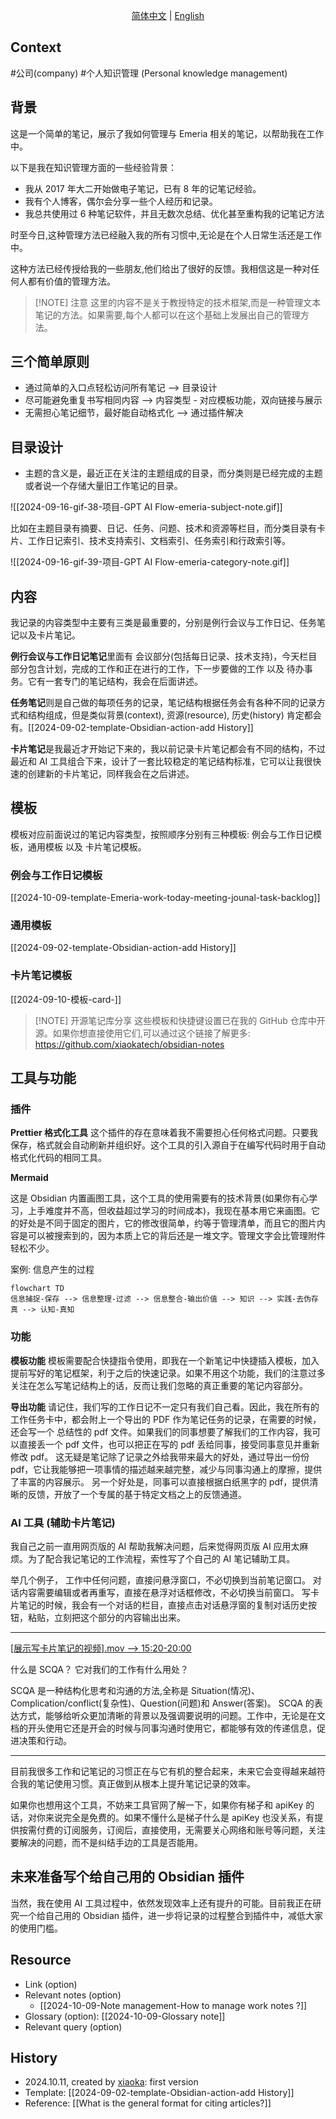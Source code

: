 <p align="center">
  <a href="./2024-10-09-笔记管理-如何管理工作笔记？.md">简体中文</a> |
  <a href="./2024-10-09-Note%20management-How%20to%20manage%20work%20notes%20%3F.md">English</a>
</p>

## Context

#公司(company) #个人知识管理 (Personal knowledge management)

## 背景

这是一个简单的笔记，展示了我如何管理与 Emeria 相关的笔记，以帮助我在工作中。

以下是我在知识管理方面的一些经验背景：

- 我从 2017 年大二开始做电子笔记，已有 8 年的记笔记经验。
- 我有个人博客，偶尔会分享一些个人经历和记录。
- 我总共使用过 6 种笔记软件，并且无数次总结、优化甚至重构我的记笔记方法

时至今日,这种管理方法已经融入我的所有习惯中,无论是在个人日常生活还是工作中。

这种方法已经传授给我的一些朋友,他们给出了很好的反馈。我相信这是一种对任何人都有价值的管理方法。

> [!NOTE] 注意
> 这里的内容不是关于教授特定的技术框架,而是一种管理文本笔记的方法。如果需要,每个人都可以在这个基础上发展出自己的管理方法。

## 三个简单原则

- 通过简单的入口点轻松访问所有笔记 --> 目录设计
- 尽可能避免重复书写相同内容 --> 内容类型 - 对应模板功能，双向链接与展示
- 无需担心笔记细节，最好能自动格式化 --> 通过插件解决

## 目录设计

- 主题的含义是，最近正在关注的主题组成的目录，而分类则是已经完成的主题或者说一个存储大量旧工作笔记的目录。

![[2024-09-16-gif-38-项目-GPT AI Flow-emeria-subject-note.gif]]

比如在主题目录有摘要、日记、任务、问题、技术和资源等栏目，而分类目录有卡片、工作日记索引、技术支持索引、文档索引、任务索引和行政索引等。

![[2024-09-16-gif-39-项目-GPT AI Flow-emeria-category-note.gif]]

## 内容

我记录的内容类型中主要有三类是最重要的，分别是例行会议与工作日记、任务笔记以及卡片笔记。

**例行会议与工作日记笔记**里面有 会议部分(包括每日记录、技术支持)，今天栏目部分包含计划，完成的工作和正在进行的工作，下一步要做的工作 以及 待办事务。它有一套专门的笔记结构，我会在后面讲述。

**任务笔记**则是自己做的每项任务的记录，笔记结构根据任务会有各种不同的记录方式和结构组成，但是类似背景(context), 资源(resource), 历史(history) 肯定都会有。[[2024-09-02-template-Obsidian-action-add History]]

**卡片笔记**是我最近才开始记下来的，我以前记录卡片笔记都会有不同的结构，不过最近和 AI 工具组合下来，设计了一套比较稳定的笔记结构标准，它可以让我很快速的创建新的卡片笔记，同样我会在之后讲述。

## 模板

模板对应前面说过的笔记内容类型，按照顺序分别有三种模板: 例会与工作日记模板，通用模板 以及 卡片笔记模板。

### 例会与工作日记模板

[[2024-10-09-template-Emeria-work-today-meeting-jounal-task-backlog]]

### 通用模板

[[2024-09-02-template-Obsidian-action-add History]]

### 卡片笔记模板

[[2024-09-10-模板-card-<subject>]]

> [!NOTE] 开源笔记库分享
> 这些模板和快捷键设置已在我的 GitHub 仓库中开源。如果你想直接使用它们,可以通过这个链接了解更多: https://github.com/xiaokatech/obsidian-notes

## 工具与功能

### 插件

**Prettier 格式化工具**
这个插件的存在意味着我不需要担心任何格式问题。只要我保存，格式就会自动刷新并组织好。这个工具的引入源自于在编写代码时用于自动格式化代码的相同工具。

**Mermaid**

这是 Obsidian 内置画图工具，这个工具的使用需要有的技术背景(如果你有心学习，上手难度并不高，但收益超过学习的时间成本)，我现在基本用它来画图。它的好处是不同于固定的图片，它的修改很简单，约等于管理清单，而且它的图片内容是可以被搜索到的，因为本质上它的背后还是一堆文字。管理文字会比管理附件轻松不少。

案例: 信息产生的过程

```mermaid
flowchart TD
信息捕捉-保存 --> 信息整理-过滤 --> 信息整合-输出价值 --> 知识 --> 实践-去伪存真 --> 认知-真知
```

### 功能

**模板功能**
模板需要配合快捷指令使用，即我在一个新笔记中快捷插入模板，加入提前写好的笔记框架，利于之后的快速记录。如果不用这个功能，我们的注意过多关注在怎么写笔记结构上的话，反而让我们忽略的真正重要的笔记内容部分。

**导出功能**
请记住，我们写的工作日记不一定只有我们自己看。因此，我在所有的工作任务卡中，都会附上一个导出的 PDF 作为笔记任务的记录，在需要的时候，还会写一个 总结性的 pdf 文件。如果我们的同事想要了解我们的工作内容，我可以直接丢一个 pdf 文件，也可以把正在写的 pdf 丢给同事，接受同事意见并重新修改 pdf。
这无疑是笔记除了记录之外给我带来最大的好处，通过导出一份份 pdf，它让我能够把一项事情的描述越来越完整，减少与同事沟通上的摩擦，提供了丰富的内容展示。
另一个好处是，同事可以直接根据白纸黑字的 pdf，提供清晰的反馈，开放了一个专属的基于特定文档之上的反馈通道。

### AI 工具 (辅助卡片笔记)

我自己之前一直用网页版的 AI 帮助我解决问题，后来觉得网页版 AI 应用太麻烦。为了配合我记笔记的工作流程，索性写了个自己的 AI 笔记辅助工具。

举几个例子，
工作中任何问题，直接问悬浮窗口，不必切换到当前笔记窗口。
对话内容需要编辑或者再重写，直接在悬浮对话框修改，不必切换当前窗口。
写卡片笔记的时候，我会有一个对话的栏目，直接点击对话悬浮窗的复制对话历史按钮，粘贴，立刻把这个部分的内容输出出来。

---

[[展示写卡片笔记的视频].mov --> 15:20-20:00](https://www.bilibili.com/video/BV19xtde6EAi/)

什么是 SCQA？
它对我们的工作有什么用处？

SCQA 是一种结构化思考和沟通的方法,全称是 Situation(情况)、Complication/conflict(复杂性)、Question(问题)和 Answer(答案)。
SCQA 的表达方式，能够给听众更加清晰的背景以及强调要说明的问题。工作中，无论是在文档的开头使用它还是开会的时候与同事沟通时使用它，都能够有效的传递信息，促进决策和行动。

---

目前我很多工作和记笔记的习惯正在与它有机的整合起来，未来它会变得越来越符合我的笔记使用习惯。真正做到从根本上提升笔记记录的效率。

如果你也想用这个工具，不妨来工具官网了解一下，如果你有梯子和 apiKey 的话，对你来说完全是免费的。如果不懂什么是梯子什么是 apiKey 也没关系，有提供按需付费的订阅服务，订阅后，直接使用，无需要关心网络和账号等问题，关注要解决的问题，而不是纠结手边的工具是否能用。

## 未来准备写个给自己用的 Obsidian 插件

当然，我在使用 AI 工具过程中，依然发现效率上还有提升的可能。目前我正在研究一个给自己用的 Obsidian 插件，进一步将记录的过程整合到插件中，减低大家的使用门槛。

## Resource

- Link (option)
- Relevant notes (option)
    - [[2024-10-09-Note management-How to manage work notes ?]]
- Glossary (option): [[2024-10-09-Glossary note]]
- Relevant query (option)

## History

- 2024.10.11, created by [xiaoka](https://www.xiaokaup.com/): first version
- Template: [[2024-09-02-template-Obsidian-action-add History]]
- Reference: [[What is the general format for citing articles?]]
